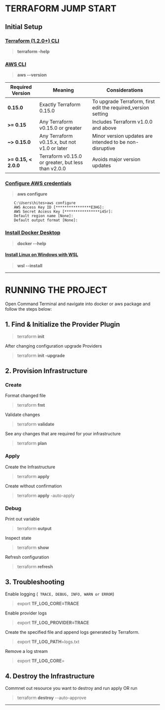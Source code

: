 # TERRAFORM JUMP START
## Initial Setup

### [Terraform (1.2.0+) CLI](https://developer.hashicorp.com/terraform/tutorials/aws-get-started/install-cli) 

> **terraform -help**

### [AWS CLI](https://docs.aws.amazon.com/cli/latest/userguide/getting-started-install.html)
> **aws --version**


| Required Version     | Meaning                                            | Considerations                                                |
| -------------------- | -------------------------------------------------- | ------------------------------------------------------------- |
| **0.15.0**           | Exactly Terraform 0.15.0                           | To upgrade Terraform, first edit the required_version setting |
| **>= 0.15**          | Any Terraform v0.15.0 or greater                   | Includes Terraform v1.0.0 and above                           |
| **~> 0.15.0**        | Any Terraform v0.15.x, but not v1.0 or later       | Minor version updates are intended to be non-disruptive       |
| **>= 0.15, < 2.0.0** | Terraform v0.15.0 or greater, but less than v2.0.0 | Avoids major version updates                                  |

### [Configure AWS credentials](https://docs.aws.amazon.com/cli/latest/userguide/cli-configure-files.html) 
> **aws configure**

        C:\Users\hites>aws configure
        AWS Access Key ID [****************E3HG]:
        AWS Secret Access Key [****************i45r]:
        Default region name [None]:
        Default output format [None]:



### [Install Docker Desktop](https://docs.docker.com/desktop/install/windows-install/)
> **docker --help**

#### [Install Linux on Windows with WSL](https://learn.microsoft.com/en-us/windows/wsl/install)
> **wsl --install**

----
# RUNNING THE PROJECT

Open Command Terminal and navigate into docker or aws package and follow  the steps below:
 
## 1. Find & Initialize the Provider Plugin
 > terraform **init**

After changing configuration upgrade Providers
 > terraform **init -upgrade**

## 2. Provision Infrastructure

### Create
Format changed file
 > terraform **fmt**

Validate changes
> terraform **validate**

See any changes that are required for your infrastructure
> terraform **plan**


###  Apply
Create the Infrastructure
> terraform **apply**

Create without confirmation
> terraform **apply** -auto-apply


### Debug
Print out variable
> terraform **output**

Inspect state
> terraform **show**

Refresh configuration
> terraform **refresh**

## 3. Troubleshooting

Enable logging (`` TRACE, DEBUG, INFO, WARN or ERROR``)

> export **TF_LOG_CORE=TRACE**

Enable provider logs 
> export **TF_LOG_PROVIDER=TRACE**

 Create the specified file and append logs generated by Terraform.
> export **TF_LOG_PATH**=logs.txt

Remove a log stream
> export **TF_LOG_CORE**=

## 4. Destroy the Infrastructure

Commnet out resource you want to destroy and run apply OR run

 > terraform **destroy**  --auto-approve 

 ----
 






